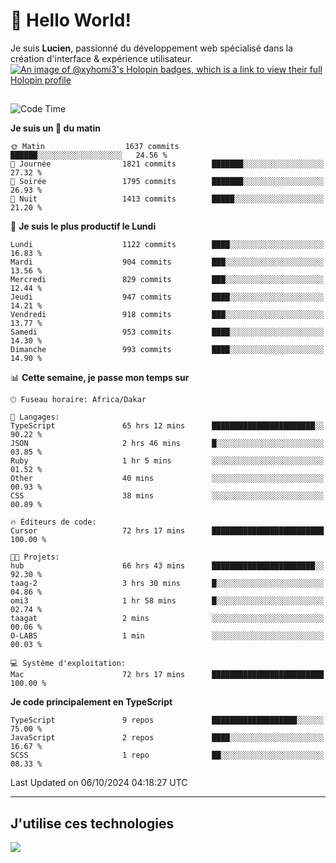 # 👋 Hello World!

Je suis **Lucien**, passionné du développement web spécialisé dans la création d'interface & expérience utilisateur.
[![An image of @xyhomi3's Holopin badges, which is a link to view their full Holopin profile](https://holopin.me/xyhomi3)](https://holopin.io/@xyhomi3)

##

<!--START_SECTION:waka-->
![Code Time](http://img.shields.io/badge/Code%20Time-2%2C224%20hrs%2017%20mins-blue)

**Je suis un 🐤 du matin** 

```text
🌞 Matin                  1637 commits        ██████░░░░░░░░░░░░░░░░░░░   24.56 % 
🌆 Journée                1821 commits        ███████░░░░░░░░░░░░░░░░░░   27.32 % 
🌃 Soirée                 1795 commits        ███████░░░░░░░░░░░░░░░░░░   26.93 % 
🌙 Nuit                   1413 commits        █████░░░░░░░░░░░░░░░░░░░░   21.20 % 
```
📅 **Je suis le plus productif le Lundi** 

```text
Lundi                    1122 commits        ████░░░░░░░░░░░░░░░░░░░░░   16.83 % 
Mardi                    904 commits         ███░░░░░░░░░░░░░░░░░░░░░░   13.56 % 
Mercredi                 829 commits         ███░░░░░░░░░░░░░░░░░░░░░░   12.44 % 
Jeudi                    947 commits         ████░░░░░░░░░░░░░░░░░░░░░   14.21 % 
Vendredi                 918 commits         ███░░░░░░░░░░░░░░░░░░░░░░   13.77 % 
Samedi                   953 commits         ████░░░░░░░░░░░░░░░░░░░░░   14.30 % 
Dimanche                 993 commits         ████░░░░░░░░░░░░░░░░░░░░░   14.90 % 
```


📊 **Cette semaine, je passe mon temps sur** 

```text
🕑︎ Fuseau horaire: Africa/Dakar

💬 Langages: 
TypeScript               65 hrs 12 mins      ███████████████████████░░   90.22 % 
JSON                     2 hrs 46 mins       █░░░░░░░░░░░░░░░░░░░░░░░░   03.85 % 
Ruby                     1 hr 5 mins         ░░░░░░░░░░░░░░░░░░░░░░░░░   01.52 % 
Other                    40 mins             ░░░░░░░░░░░░░░░░░░░░░░░░░   00.93 % 
CSS                      38 mins             ░░░░░░░░░░░░░░░░░░░░░░░░░   00.89 % 

🔥 Éditeurs de code: 
Cursor                   72 hrs 17 mins      █████████████████████████   100.00 % 

🐱‍💻 Projets: 
hub                      66 hrs 43 mins      ███████████████████████░░   92.30 % 
taag-2                   3 hrs 30 mins       █░░░░░░░░░░░░░░░░░░░░░░░░   04.86 % 
omi3                     1 hr 58 mins        █░░░░░░░░░░░░░░░░░░░░░░░░   02.74 % 
taagat                   2 mins              ░░░░░░░░░░░░░░░░░░░░░░░░░   00.06 % 
O-LABS                   1 min               ░░░░░░░░░░░░░░░░░░░░░░░░░   00.03 % 

💻 Système d'exploitation: 
Mac                      72 hrs 17 mins      █████████████████████████   100.00 % 
```

**Je code principalement en TypeScript** 

```text
TypeScript               9 repos             ███████████████████░░░░░░   75.00 % 
JavaScript               2 repos             ████░░░░░░░░░░░░░░░░░░░░░   16.67 % 
SCSS                     1 repo              ██░░░░░░░░░░░░░░░░░░░░░░░   08.33 % 
```




 Last Updated on 06/10/2024 04:18:27 UTC
<!--END_SECTION:waka-->
---

## J'utilise ces technologies

<p align="left">
  <a href="https://skillicons.dev">
    <img src="https://skillicons.dev/icons?i=ts,js,md,scss,tailwind,react,docker,express,astro,vite,nextjs,vercel,figma,ableton" />
  </a>
</p>

